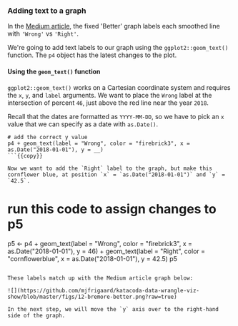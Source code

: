 ### Adding text to a graph 

In the [Medium article](https://medium.economist.com/mistakes-weve-drawn-a-few-8cdd8a42d368), the fixed 'Better' graph labels each smoothed line with `'Wrong'` vs `'Right'`.  

We're going to add text labels to our graph using the `ggplot2::geom_text()` function. The `p4` object has the latest changes to the plot.

#### Using the `geom_text()` function

`ggplot2::geom_text()` works on a Cartesian coordinate system and requires the `x`, `y`, and `label` arguments. We want to place the `Wrong` label at the intersection of percent `46`, just above the red line near the year `2018`. 

Recall that the dates are formatted as `YYYY-MM-DD`, so we have to pick an `x` value that we can specify as a date with `as.Date()`.

```
# add the correct y value
p4 + geom_text(label = "Wrong", color = "firebrick3", x = as.Date("2018-01-01"), y = __)
```{{copy}}

Now we want to add the `Right` label to the graph, but make this cornflower blue, at position `x` = `as.Date("2018-01-01")` and `y` = `42.5`.

```
# run this code to assign changes to p5
p5 <- p4 + geom_text(label = "Wrong", color = "firebrick3", 
               x = as.Date("2018-01-01"), y = 46) +
     geom_text(label = "Right", color = "cornflowerblue", 
               x = as.Date("2018-01-01"), y = 42.5)
p5
```{{execute}}

These labels match up with the Medium article graph below: 

![](https://github.com/mjfrigaard/katacoda-data-wrangle-viz-show/blob/master/figs/12-bremore-better.png?raw=true)

In the next step, we will move the `y` axis over to the right-hand side of the graph.
